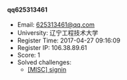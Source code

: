 #### qq625313461  

* Email: 625313461@qq.com  
* University: 辽宁工程技术大学  
* Register Time: 2017-04-27 09:16:09  
* Register IP: 106.38.89.61  
* Score: 1  
* Solved challenges: 
  * [[MISC] signin](https://github.com/SniperOJ/Challenges/blob/master/misc/signin.json)  

